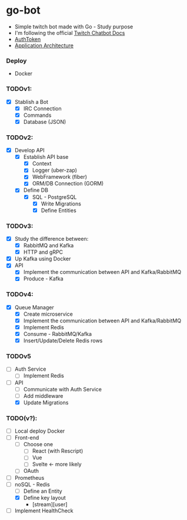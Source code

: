 # go-bot
- Simple twitch bot made with Go - Study purpose
- I'm following the official [Twitch Chatbot Docs](https://dev.twitch.tv/docs/irc/guide)
- [AuthToken](https://twitchapps.com/tmi/)
- [Application Architecture](https://whimsical.com/gobot-UhQLa6aXBkAXd4tSmJn5EZ)

### Deploy
- Docker

### TODOv1:
- [x] Stablish a Bot
  - [x] IRC Connection
  - [X] Commands
  - [x] Database (JSON)

### TODOv2:
- [x] Develop API
  - [x] Establish API base
    - [x] Context
    - [x] Logger (uber-zap)
    - [x] WebFramework (fiber)
    - [x] ORM/DB Connection (GORM)
  - [x] Define DB
    - [x] SQL - PostgreSQL
      - [x] Write Migrations
      - [x] Define Entities

### TODOv3:
- [x] Study the difference between:
  - [x] RabbitMQ and Kafka
  - [x] HTTP and gRPC
- [x] Up Kafka using Docker
- [x] API
  - [x] Implement the communication between API and Kafka/RabbitMQ
  - [x] Produce - Kafka

### TODOv4:
- [x] Queue Manager
  - [x] Create microservice
  - [x] Implement the communication between API and Kafka/RabbitMQ
  - [x] Implement Redis
  - [x] Consume - RabbitMQ/Kafka
  - [x] Insert/Update/Delete Redis rows

### TODOv5
- [ ] Auth Service
  - [ ] Implement Redis
- [ ] API
  - [ ] Communicate with Auth Service
  - [ ] Add middleware
  - [x] Update Migrations

### TODO(v?):
- [ ] Local deploy Docker
- [ ] Front-end
  - [ ] Choose one
    - [ ] React (with Rescript)
    - [ ] Vue
    - [ ] Svelte <- more likely
  - [ ] OAuth
- [ ] Prometheus
- [ ] noSQL - Redis
  - [ ] Define an Entity
  - [x] Define key layout
    - [stream][user]
- [ ] Implement HealthCheck
